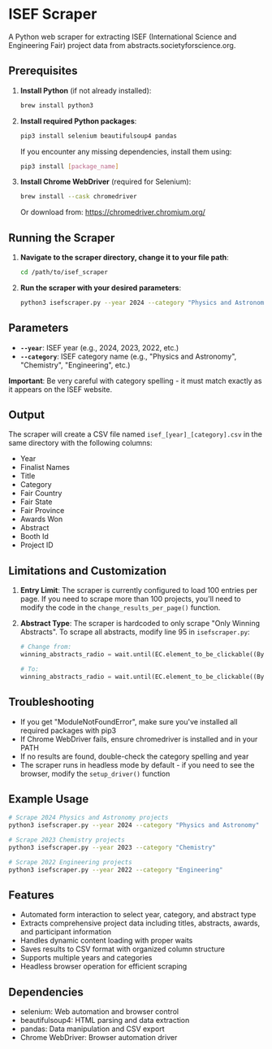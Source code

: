 # ISEF Scraper

A Python web scraper for extracting ISEF (International Science and Engineering Fair) project data from abstracts.societyforscience.org.

## Prerequisites

1. **Install Python** (if not already installed):
   ```bash
   brew install python3
   ```

2. **Install required Python packages**:
   ```bash
   pip3 install selenium beautifulsoup4 pandas
   ```
   If you encounter any missing dependencies, install them using:
   ```bash
   pip3 install [package_name]
   ```

3. **Install Chrome WebDriver** (required for Selenium):
   ```bash
   brew install --cask chromedriver
   ```
   Or download from: https://chromedriver.chromium.org/

## Running the Scraper

1. **Navigate to the scraper directory, change it to your file path**:
   ```bash
   cd /path/to/isef_scraper
   ```

2. **Run the scraper with your desired parameters**:
   ```bash
   python3 isefscraper.py --year 2024 --category "Physics and Astronomy"
   ```

## Parameters

- **`--year`**: ISEF year (e.g., 2024, 2023, 2022, etc.)
- **`--category`**: ISEF category name (e.g., "Physics and Astronomy", "Chemistry", "Engineering", etc.)

**Important**: Be very careful with category spelling - it must match exactly as it appears on the ISEF website.

## Output

The scraper will create a CSV file named `isef_[year]_[category].csv` in the same directory with the following columns:
- Year
- Finalist Names
- Title
- Category
- Fair Country
- Fair State
- Fair Province
- Awards Won
- Abstract
- Booth Id
- Project ID

## Limitations and Customization

1. **Entry Limit**: The scraper is currently configured to load 100 entries per page. If you need to scrape more than 100 projects, you'll need to modify the code in the `change_results_per_page()` function.

2. **Abstract Type**: The scraper is hardcoded to only scrape "Only Winning Abstracts". To scrape all abstracts, modify line 95 in `isefscraper.py`:
   ```python
   # Change from:
   winning_abstracts_radio = wait.until(EC.element_to_be_clickable((By.XPATH, "//input[@id='IsGetAllAbstracts' and @value='False']")))
   
   # To:
   winning_abstracts_radio = wait.until(EC.element_to_be_clickable((By.XPATH, "//input[@id='IsGetAllAbstracts' and @value='True']")))
   ```

## Troubleshooting

- If you get "ModuleNotFoundError", make sure you've installed all required packages with pip3
- If Chrome WebDriver fails, ensure chromedriver is installed and in your PATH
- If no results are found, double-check the category spelling and year
- The scraper runs in headless mode by default - if you need to see the browser, modify the `setup_driver()` function

## Example Usage

```bash
# Scrape 2024 Physics and Astronomy projects
python3 isefscraper.py --year 2024 --category "Physics and Astronomy"

# Scrape 2023 Chemistry projects
python3 isefscraper.py --year 2023 --category "Chemistry"

# Scrape 2022 Engineering projects
python3 isefscraper.py --year 2022 --category "Engineering"
```

## Features

- Automated form interaction to select year, category, and abstract type
- Extracts comprehensive project data including titles, abstracts, awards, and participant information
- Handles dynamic content loading with proper waits
- Saves results to CSV format with organized column structure
- Supports multiple years and categories
- Headless browser operation for efficient scraping

## Dependencies

- selenium: Web automation and browser control
- beautifulsoup4: HTML parsing and data extraction
- pandas: Data manipulation and CSV export
- Chrome WebDriver: Browser automation driver 
